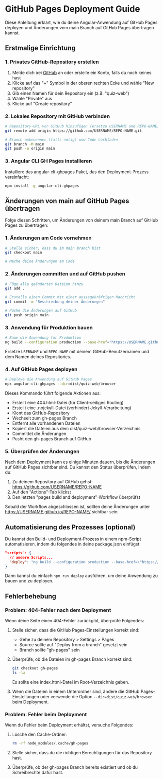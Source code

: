 # GitHub Pages Deployment Guide

Diese Anleitung erklärt, wie du deine Angular-Anwendung auf GitHub Pages deployen und Änderungen vom main Branch auf GitHub Pages übertragen kannst.

## Erstmalige Einrichtung

### 1. Privates GitHub-Repository erstellen

1. Melde dich bei [GitHub](https://github.com) an oder erstelle ein Konto, falls du noch keines hast
2. Klicke auf das "+" Symbol in der oberen rechten Ecke und wähle "New repository"
3. Gib einen Namen für dein Repository ein (z.B. "quiz-web")
4. Wähle "Private" aus
5. Klicke auf "Create repository"

### 2. Lokales Repository mit GitHub verbinden

```bash
# Repository-URL von GitHub hinzufügen (ersetze USERNAME und REPO-NAME)
git remote add origin https://github.com/USERNAME/REPO-NAME.git

# Branch umbenennen (falls nötig) und Code hochladen
git branch -M main
git push -u origin main
```

### 3. Angular CLI GH Pages installieren

Installiere das angular-cli-ghpages Paket, das den Deployment-Prozess vereinfacht:

```bash
npm install -g angular-cli-ghpages
```

## Änderungen von main auf GitHub Pages übertragen

Folge diesen Schritten, um Änderungen von deinem main Branch auf GitHub Pages zu übertragen:

### 1. Änderungen am Code vornehmen

```bash
# Stelle sicher, dass du im main Branch bist
git checkout main

# Mache deine Änderungen am Code
```

### 2. Änderungen committen und auf GitHub pushen

```bash
# Füge alle geänderten Dateien hinzu
git add .

# Erstelle einen Commit mit einer aussagekräftigen Nachricht
git commit -m "Beschreibung deiner Änderungen"

# Pushe die Änderungen auf GitHub
git push origin main
```

### 3. Anwendung für Produktion bauen

```bash
# Baue die Anwendung für Produktion
ng build --configuration production --base-href="https://USERNAME.github.io/REPO-NAME/"
```

Ersetze `USERNAME` und `REPO-NAME` mit deinem GitHub-Benutzernamen und dem Namen deines Repositories.

### 4. Auf GitHub Pages deployen

```bash
# Deploye die Anwendung auf GitHub Pages
npx angular-cli-ghpages --dir=dist/quiz-web/browser
```

Dieses Kommando führt folgende Aktionen aus:
- Erstellt eine 404.html-Datei (für Client-seitiges Routing)
- Erstellt eine .nojekyll-Datei (verhindert Jekyll-Verarbeitung)
- Klont das GitHub-Repository
- Wechselt zum gh-pages Branch
- Entfernt alle vorhandenen Dateien
- Kopiert die Dateien aus dem dist/quiz-web/browser-Verzeichnis
- Committet die Änderungen
- Pusht den gh-pages Branch auf GitHub

### 5. Überprüfen der Änderungen

Nach dem Deployment kann es einige Minuten dauern, bis die Änderungen auf GitHub Pages sichtbar sind. Du kannst den Status überprüfen, indem du:

1. Zu deinem Repository auf GitHub gehst: https://github.com/USERNAME/REPO-NAME
2. Auf den "Actions"-Tab klickst
3. Den letzten "pages build and deployment"-Workflow überprüfst

Sobald der Workflow abgeschlossen ist, sollten deine Änderungen unter https://USERNAME.github.io/REPO-NAME/ sichtbar sein.

## Automatisierung des Prozesses (optional)

Du kannst den Build- und Deployment-Prozess in einem npm-Script automatisieren, indem du folgendes in deine package.json einfügst:

```json
"scripts": {
  // andere Scripts...
  "deploy": "ng build --configuration production --base-href=\"https://USERNAME.github.io/REPO-NAME/\" && npx angular-cli-ghpages --dir=dist/quiz-web/browser"
}
```

Dann kannst du einfach `npm run deploy` ausführen, um deine Anwendung zu bauen und zu deployen.

## Fehlerbehebung

### Problem: 404-Fehler nach dem Deployment

Wenn deine Seite einen 404-Fehler zurückgibt, überprüfe Folgendes:

1. Stelle sicher, dass die GitHub Pages-Einstellungen korrekt sind:
   - Gehe zu deinem Repository > Settings > Pages
   - Source sollte auf "Deploy from a branch" gesetzt sein
   - Branch sollte "gh-pages" sein

2. Überprüfe, ob die Dateien im gh-pages Branch korrekt sind:
   ```bash
   git checkout gh-pages
   ls -la
   ```
   Es sollte eine index.html-Datei im Root-Verzeichnis geben.

3. Wenn die Dateien in einem Unterordner sind, ändere die GitHub Pages-Einstellungen oder verwende die Option `--dir=dist/quiz-web/browser` beim Deployment.

### Problem: Fehler beim Deployment

Wenn du Fehler beim Deployment erhältst, versuche Folgendes:

1. Lösche den Cache-Ordner:
   ```bash
   rm -rf node_modules/.cache/gh-pages
   ```

2. Stelle sicher, dass du die richtigen Berechtigungen für das Repository hast.

3. Überprüfe, ob der gh-pages Branch bereits existiert und ob du Schreibrechte dafür hast.